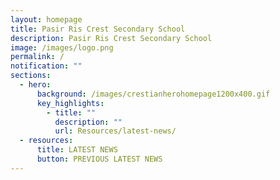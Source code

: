 ```yaml
---
layout: homepage
title: Pasir Ris Crest Secondary School
description: Pasir Ris Crest Secondary School
image: /images/logo.png
permalink: /
notification: ""
sections:
  - hero:
      background: /images/crestianherohomepage1200x400.gif
      key_highlights:
        - title: ""
          description: ""
          url: Resources/latest-news/
  - resources:
      title: LATEST NEWS
      button: PREVIOUS LATEST NEWS
---
```

